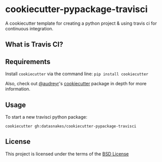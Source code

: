 cookiecutter-pypackage-travisci
==================================
A cookiecutter template for creating a python project & using travis ci for
continuous integration.

What is Travis CI?
-------------------


Requirements
------------
Install `cookiecutter` via the command line: `pip install cookiecutter`

Also, check out [@audreyr](https://github.com/audreyr)'s [cookiecutter](https://github.com/audreyr/cookiecutter) package in depth for more information.

Usage
-----
To start a new travisci python package:

`cookiecutter gh:datasnakes/cookiecutter-pypackage-travisci`

License
-------
This project is licensed under the terms of the [BSD License](/LICENSE)
